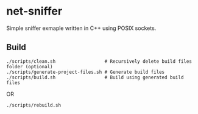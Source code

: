 # net-sniffer
Simple sniffer exmaple written in C++ using POSIX sockets.
## Build
```shell
./scripts/clean.sh                  # Recursively delete build files folder (optional)
./scripts/generate-project-files.sh # Generate build files
./scripts/build.sh                  # Build using generated build files 
```
OR
```shell
./scripts/rebuild.sh
```
